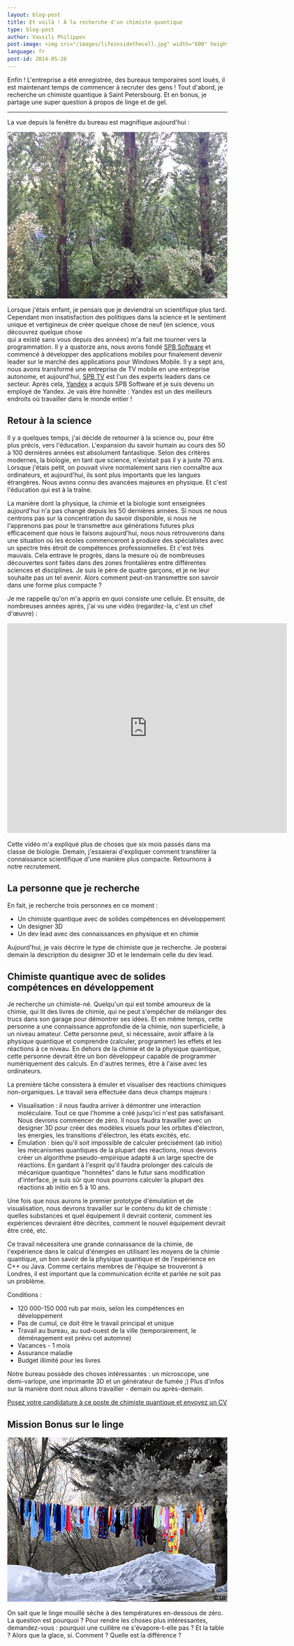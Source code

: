 ```yaml
---
layout: blog-post
title: Et voilà ! À la recherche d'un chimiste quantique
type: blog-post
author: Vassili Philippov
post-image: <img src="/images/lifeinsidethecell.jpg" width="600" height="400" alt="Inner life of a cell">
language: fr
post-id: 2014-05-26
---
```

Enfin ! L'entreprise a été enregistrée, des bureaux temporaires sont loués, il est maintenant temps de commencer à recruter des gens ! 
Tout d'abord, je recherche un chimiste quantique à Saint Petersbourg. 
Et en bonus, je partage une super question à propos de linge et de gel.
<!-- more -->

----

La vue depuis la fenêtre du bureau est magnifique aujourd'hui :

<img src="/images/officewindowview.jpg" width="600" height="381" alt="vue depuis la fenêtre du bureau">

Lorsque j'étais enfant, je pensais que je deviendrai un scientifique plus tard. Cependant mon insatisfaction des politiques 
dans la science et le sentiment unique et vertigineux de créer quelque chose de neuf (en science, vous découvrez quelque chose  
qui a existé sans vous depuis des années) m'a fait me tourner vers la programmation. Il y a quatorze ans, nous avons fondé <a href="http://www.spb.com">SPB Software</a> et commencé à 
développer des applications mobiles pour finalement devenir leader sur le marché des applications pour Windows Mobile. Il y a 
sept ans, nous avons transformé une entreprise de TV mobile en une entreprise autonome, et aujourd'hui, <a href="http://www.spbtvsolutions.com">SPB TV</a> est l'un des experts leaders 
dans ce secteur. Après cela, <a href="http://company.yandex.com">Yandex</a> a acquis SPB Software et je suis devenu un employé de Yandex. Je vais être honnête : Yandex est un 
des meilleurs endroits où travailler dans le monde entier !

## Retour à la science

Il y a quelques temps, j'ai décidé de retourner à la science ou, pour être plus précis, vers l'éducation. L'expansion du savoir 
humain au cours des 50 à 100 dernières années est absolument fantastique. Selon des critères modernes, la biologie, en tant que science, 
n'existait pas il y a juste 70 ans. Lorsque j'étais petit, on pouvait vivre normalement sans rien connaître aux ordinateurs, et 
aujourd'hui, ils sont plus importants que les langues étrangères. Nous avons connu des avancées majeures en physique. 
Et c'est l'éducation qui est à la traîne.

La manière dont la physique, la chimie et la biologie sont enseignées aujourd'hui n'a pas changé depuis les 50 dernières années. Si nous ne 
nous centrons pas sur la concentration du savoir disponible, si nous ne l'apprenons pas pour le transmettre aux générations futures plus efficacement 
que nous le faisons aujourd'hui, nous nous retrouverons dans une situation où les écoles commenceront à produire des spécialistes 
avec un spectre très étroit de compétences professionnelles. Et c'est très mauvais. Cela entrave le progrès, dans la mesure où de nombreuses découvertes 
sont faites dans des zones frontalières entre différentes sciences et disciplines. Je suis le père de quatre garçons, et je ne leur 
souhaite pas un tel avenir. Alors comment peut-on transmettre son savoir dans une forme plus compacte ?

Je me rappelle qu'on m'a appris en quoi consiste une cellule. Et ensuite, de nombreuses années après, j'ai vu une vidéo (regardez-la, c'est un chef d'œuvre) :

<iframe width="640" height="480" src="http://www.youtube.com/embed/B_zD3NxSsD8?rel=0" frameborder="0" allowfullscreen></iframe>
<br>

Cette vidéo m'a expliqué plus de choses que six mois passés dans ma classe de biologie. Demain, j'essaierai d'expliquer comment transférer la connaissance scientifique d'une manière plus compacte. Retournons à notre recrutement.

## La personne que je recherche

En fait, je recherche trois personnes en ce moment :

* Un chimiste quantique avec de solides compétences en développement
* Un designer 3D
* Un dev lead avec des connaissances en physique et en chimie

Aujourd'hui, je vais décrire le type de chimiste que je recherche. Je posterai demain la description du designer 3D et le lendemain celle du dev lead.

## Chimiste quantique avec de solides compétences en développement

Je recherche un chimiste-né. Quelqu'un qui est tombé amoureux de la chimie, qui lit des livres de chimie, 
qui ne peut s'empêcher de mélanger des trucs dans son garage pour démontrer ses idées. Et en même temps, cette personne a une connaissance 
approfondie de la chimie, non superficielle, à un niveau amateur. Cette personne peut, si nécessaire, avoir affaire à 
la physique quantique et comprendre (calculer, programmer) les effets et les réactions à ce niveau. En dehors de la chimie 
et de la physique quantique, cette personne devrait être un bon développeur capable de programmer numériquement des calculs. 
En d'autres termes, être à l'aise avec les ordinateurs.

La première tâche consistera à émuler et visualiser des réactions chimiques non-organiques. Le travail sera effectuée dans deux champs majeurs :

* Visualisation : il nous faudra arriver à démontrer une interaction moléculaire. Tout ce que l'homme 
a créé jusqu'ici n'est pas satisfaisant. Nous devrons commencer de zéro. Il nous faudra travailler avec un designer 3D 
pour créer des modèles visuels pour les orbites d'électron, les énergies, les transitions d'électron, les états excités, etc.
* Émulation : bien qu'il soit impossible de calculer précisément (ab initio) les mécanismes quantiques de la plupart des 
réactions, nous devons créer un algorithme pseudo-empirique adapté à un large spectre de réactions. En gardant à l'esprit qu'il faudra 
prolonger des calculs de mécanique quantique "honnêtes" dans le futur sans modification d'interface, je suis sûr que nous 
pourrons calculer la plupart des réactions ab initio en 5 à 10 ans.

Une fois que nous aurons le premier prototype d'émulation et de visualisation, nous devrons travailler sur le contenu du 
kit de chimiste : quelles substances et quel équipement il devrait contenir, comment les expériences devraient être décrites, 
comment le nouvel équipement devrait être créé, etc.

Ce travail nécessitera une grande connaissance de la chimie, de l'expérience dans le calcul d'énergies en utilisant les moyens de la chimie quantique, 
un bon savoir de la physique quantique et de l'expérience en C++ ou Java. Comme certains membres de l'équipe se trouveront à Londres, 
il est important que la communication écrite et parlée ne soit pas un problème.

Conditions :

* 120 000-150 000 rub par mois, selon les compétences en développement
* Pas de cumul, ce doit être le travail principal et unique
* Travail au bureau, au sud-ouest de la ville (temporairement, le déménagement est prévu cet automne)
* Vacances - 1 mois
* Assurance maladie
* Budget illimité pour les livres

Notre bureau possède des choses intéressantes : un microscope, une demi-varlope, une imprimante 3D et un générateur de fumée ;) Plus d'infos sur la manière dont nous allons travailler - demain ou après-demain.

<a class="btn btn-primary btn-lg active" href="http://scijob.ru/vacancy/2783" role="button">Posez votre candidature à ce poste de chimiste quantique et envoyez un CV</a>

## Mission Bonus sur le linge

<a href="https://www.flickr.com/photos/kingstongal/2277441286/in/photostream/"><img src="/images/winterdry.jpg" width="600" height="376" alt="Linge qui sèche dans le gel"></a>

On sait que le linge mouillé sèche à des températures en-dessous de zéro. La question est pourquoi ? Pour rendre les choses plus intéressantes, demandez-vous : 
pourquoi une cuillère ne s'évapore-t-elle pas ? Et la table ? Alors que la glace, si. Comment ? Quelle est la différence ?